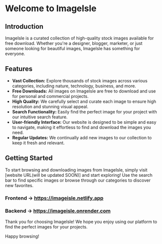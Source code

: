 # Welcome to ImageIsle

## Introduction

ImageIsle is a curated collection of high-quality stock images available for free download. Whether you're a designer, blogger, marketer, or just someone looking for beautiful images, ImageIsle has something for everyone.

## Features

- **Vast Collection:** Explore thousands of stock images across various categories, including nature, technology, business, and more.
- **Free Downloads:** All images on ImageIsle are free to download and use for personal and commercial projects.
- **High Quality:** We carefully select and curate each image to ensure high resolution and stunning visual appeal.
- **Search Functionality:** Easily find the perfect image for your project with our intuitive search feature.
- **User-friendly Interface:** Our website is designed to be simple and easy to navigate, making it effortless to find and download the images you need.
- **Regular Updates:** We continually add new images to our collection to keep it fresh and relevant.

## Getting Started

To start browsing and downloading images from ImageIsle, simply visit [website URL(will be updated SOON)] and start exploring! Use the search bar to find specific images or browse through our categories to discover new favorites.


### Frontend -> https://imageisle.netlify.app 
### Backend -> https://imageisle.onrender.com

Thank you for choosing ImageIsle! We hope you enjoy using our platform to find the perfect images for your projects.

Happy browsing!
 
